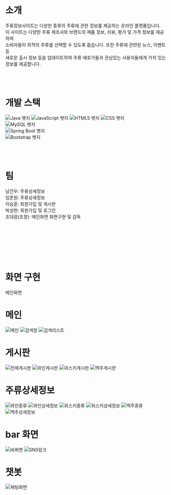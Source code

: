 # 소개
주류정보사이트는 다양한 종류의 주류에 관한 정보를 제공하는 온라인 플랫폼입니다.<br>
이 사이트는 다양한 주류 제조사와 브랜드의 제품 정보, 리뷰, 평가 및 가격 정보를 제공하여<br>
소비자들이 최적의 주류를 선택할 수 있도록 돕습니다. 또한 주류에 관련된 뉴스, 이벤트 등<br>
새로운 출시 정보 등을 업데이트하여 주류 애호가들과 관심있는 사용자들에게 가치 있는 정보를 제공합니다.<br>
<br>
<br>
<br>

# 개발 스택
![Java 뱃지](https://img.shields.io/badge/language-Java-orange)&nbsp;![JavaScript 뱃지](https://img.shields.io/badge/language-JavaScript-yellow)&nbsp;![HTML5 뱃지](https://img.shields.io/badge/language-HTML5-blue)&nbsp;![CSS 뱃지](https://img.shields.io/badge/language-CSS3-blueviolet)<br>![MySQL 뱃지](https://img.shields.io/badge/database-MySQL-blue)<br>
![Spring Boot 뱃지](https://img.shields.io/badge/framework-Spring%20Boot-brightgreen)
<br>![Bootstrap 뱃지](https://img.shields.io/badge/library-Bootstrap-blueviolet)
<br>
<br>
<br>
<br>
# 팀
남건우: 주류상세정보<br>
임준원: 주류상세정보<br>
이승훈: 회원가입 및 게시판<br>
박성현: 회원가입 및 로그인<br>
조대광(조장): 메인화면 화면구현 및 감독<br>
<br>
<br>
<br>
<br>
<br>
<br>
<br>
# 화면 구현
메인화면<br>
# 메인
![메인](https://github.com/geon1098/IMG_project-1/blob/master/1%EC%B0%A8%EB%A9%94%EC%9D%B8%ED%99%94%EB%A9%B4.png)
![검색창](https://github.com/geon1098/IMG_project-1/blob/master/%EB%A9%94%EC%9D%B8%EA%B2%80%EC%83%89.png)
![검색리스트](https://github.com/geon1098/IMG_project-1/blob/master/%EA%B2%80%EC%83%89%EC%83%81%EC%84%B8%ED%8E%98%EC%9D%B4%EC%A7%80.png)

# 게시판
![전체게시판](https://github.com/geon1098/IMG_project-1/blob/master/%EC%A0%84%EC%B2%B4%EA%B2%8C%EC%8B%9C%ED%8C%90.png)
![와인게시판](https://github.com/geon1098/IMG_project-1/blob/master/%EC%99%80%EC%9D%B8%EA%B2%8C%EC%8B%9C%ED%8C%90.png)
![위스키게시판](https://github.com/geon1098/IMG_project-1/blob/master/%EC%9C%84%EC%8A%A4%ED%82%A4%EA%B2%8C%EC%8B%9C%ED%8C%90.png)
![맥주게시판](https://github.com/geon1098/IMG_project-1/blob/master/%EB%A7%A5%EC%A3%BC%EA%B2%8C%EC%8B%9C%ED%8C%90.png)

# 주류상세정보
![와인종류](https://github.com/geon1098/IMG_project-1/blob/master/%EC%99%80%EC%9D%B8%EC%83%81%EC%84%B8%EC%A0%95%EB%B3%B4.png)
![와인상세정보](https://github.com/geon1098/IMG_project-1/blob/master/%EC%99%80%EC%9D%B8%EC%83%81%EC%84%B8%EC%A0%95%EB%B3%B4%ED%8E%98%EC%9D%B4%EC%A7%802.png)
![위스키종류](https://github.com/geon1098/IMG_project-1/blob/master/%EC%9C%84%EC%8A%A4%ED%82%A4%EC%83%81%EC%84%B8%EC%A0%95%EB%B3%B4.png)
![위스키상세정보](https://github.com/geon1098/IMG_project-1/blob/master/%EC%99%80%EC%9D%B8%EC%83%81%EC%84%B8%EC%A0%95%EB%B3%B4%ED%8E%98%EC%9D%B4%EC%A7%80.png)
![맥주종류](https://github.com/geon1098/IMG_project-1/blob/master/%EB%A7%A5%EC%A3%BC%EC%83%81%EC%84%B8%EC%A0%95%EB%B3%B4.png)
![맥주상세정보](https://github.com/geon1098/IMG_project-1/blob/master/%EB%A7%A5%EC%A3%BC%EC%83%81%EC%84%B8%EC%A0%95%EB%B3%B4%ED%8E%98%EC%9D%B4%EC%A7%80.png)


# bar 화면

![바화면](https://github.com/geon1098/IMG_project-1/blob/master/SNS%EB%93%A4%EC%96%B4%EA%B0%80%EA%B8%B0%ED%8E%98%EC%9D%B4%EC%A7%80.png)
![SNS링크](https://github.com/geon1098/IMG_project-1/blob/master/%EC%9C%A0%EB%AA%85%ED%95%9C%20%EB%B0%94%20%ED%8E%98%EC%9D%B4%EC%A7%80.png)


# 챗봇
![채팅화면](https://github.com/geon1098/IMG_project-1/blob/master/%EC%B1%97%EB%B4%87%20.png)





